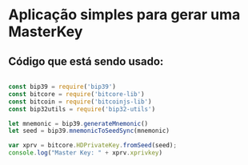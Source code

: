 # Aplicação simples para gerar uma MasterKey 

## Código que está sendo usado:

```javascript

const bip39 = require('bip39')
const bitcore = require('bitcore-lib')
const bitcoin = require('bitcoinjs-lib')
const bip32utils = require('bip32-utils')

let mnemonic = bip39.generateMnemonic()
let seed = bip39.mnemonicToSeedSync(mnemonic)

var xprv = bitcore.HDPrivateKey.fromSeed(seed);
console.log("Master Key: " + xprv.xprivkey)

